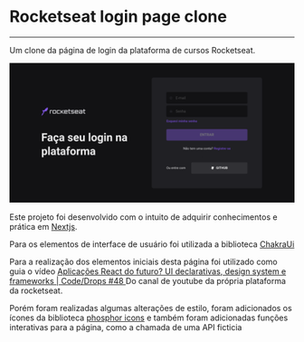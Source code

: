 # Rocketseat login page clone

---

Um clone da página de login da plataforma de cursos Rocketseat.

![Rocketseat page](login_print.png)

Este projeto foi desenvolvido com o intuito de adquirir conhecimentos e prática em [Nextjs](https://nextjs.org/).

Para os elementos de interface de usuário foi utilizada a biblioteca [ChakraUi](https://chakra-ui.com/)

Para a realização dos elementos iniciais desta página foi utilizado como guia o vídeo [Aplicações React do futuro? UI declarativas, design system e frameworks | Code/Drops #48
](https://www.youtube.com/watch?v=6TEo2AxW-oQ) Do canal de youtube da própria plataforma da rocketseat.

Porém foram realizadas algumas alterações de estilo, foram adicionados os ícones da biblioteca [phosphor icons](https://phosphoricons.com/) e também foram adicionadas funções interativas para a página, como a chamada de uma API ficticia
